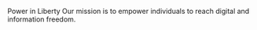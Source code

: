 Power in Liberty
Our mission is to empower individuals to reach digital and information freedom.  

